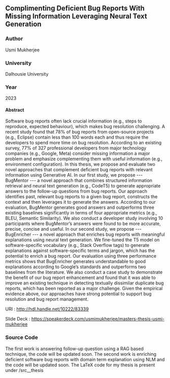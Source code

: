 ## Complimenting Deficient Bug Reports With Missing Information Leveraging Neural Text Generation

### Author
Usmi Mukherjee

### University 
Dalhousie University

### Year
2023

#### Abstract
Software bug reports often lack crucial information (e.g., steps to reproduce, expected behaviour), which makes bug resolution challenging. A recent study found that 78% of bug reports from open-source projects (e.g., Eclipse) contain less than 100 words each and thus require the developers to spend more time on bug resolution. According to an existing survey, 77% of 327 professional developers from major technology companies (e.g., Google, Meta) consider missing information a major problem and emphasize complementing them with useful information (e.g., environment configuration). In this thesis, we propose and evaluate two novel approaches that complement deficient bug reports with relevant information using Generative AI. In our first study, we propose --- BugMentor --- a novel approach that combines structured information retrieval and neural text generation (e.g., CodeT5) to generate appropriate answers to the follow-up questions from bug reports. Our approach identifies past, relevant bug reports to a given bug report, constructs the context and then leverages it to generate the answers. According to our evaluation, BugMentor generates good answers and outperforms three existing baselines significantly in terms of four appropriate metrics (e.g., BLEU, Semantic Similarity). We also conduct a developer study involving 10 participants where BugMentor’s answers were found to be more accurate, precise, concise and useful. In our second study, we propose --- BugEnricher --- a novel approach that enriches bug reports with meaningful explanations using neural text generation. We fine-tuned the T5 model on software-specific vocabulary (e.g., Stack Overflow tags) to generate explanations against software-specific terms and jargon, which has the potential to enrich a bug report. Our evaluation using three performance metrics shows that BugEnricher generates understandable to good explanations according to Google’s standards and outperforms two baselines from the literature. We also conduct a case study to demonstrate the benefit of our bug report enhancement and found that it was able to improve an existing technique in detecting textually dissimilar duplicate bug reports, which has been reported as a major challenge. Given the empirical evidence above, our approaches have strong potential to support bug resolution and bug report management.


URI : http://hdl.handle.net/10222/83339

Slide Deck : https://speakerdeck.com/usmimukherjee/masters-thesis-usmi-mukherjee

### Source Code

The first work is answering follow-up question using a RAG based technique, the code will be updated soon.
The second work is  enriching deficient software bug reports with domain term explanation using NLM and the code will be updated soon.
The LaTeX code for my thesis is present under /src__thesis